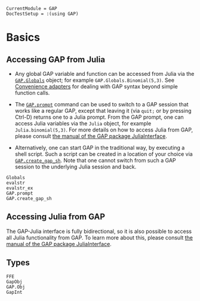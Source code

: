 ```@meta
CurrentModule = GAP
DocTestSetup = :(using GAP)
```

# Basics

## Accessing GAP from Julia

- Any global GAP variable and function can be accessed from Julia via the
  [`GAP.Globals`](@ref) object; for example `GAP.Globals.Binomial(5,3)`.
  See [Convenience adapters](@ref) for dealing with GAP syntax beyond
  simple function calls.

- The [`GAP.prompt`](@ref) command can be used to switch to a GAP session that
  works like a regular GAP, except that leaving it (via `quit;` or by pressing
  Ctrl-D) returns one to a Julia prompt. From the GAP prompt, one can access
  Julia variables via the `Julia` object, for example `Julia.binomial(5,3)`.
  For more details on how to access Julia from GAP, please consult
  [the manual of the GAP package JuliaInterface](https://oscar-system.github.io/GAP.jl/stable/assets/html/JuliaInterface/chap0_mj.html).

- Alternatively, one can start GAP in the traditional way,
  by executing a shell script.
  Such a script can be created in a location of your choice
  via [`GAP.create_gap_sh`](@ref).
  Note that one cannot switch from such a GAP session to the underlying
  Julia session and back.

```@docs
Globals
evalstr
evalstr_ex
GAP.prompt
GAP.create_gap_sh
```

## Accessing Julia from GAP

The GAP-Julia interface is fully bidirectional, so it is also possible to access all
Julia functionality from GAP. To learn more about this, please consult
[the manual of the GAP package JuliaInterface](https://oscar-system.github.io/GAP.jl/stable/assets/html/JuliaInterface/chap0_mj.html).

## Types

```@docs
FFE
GapObj
GAP.Obj
GapInt
```
